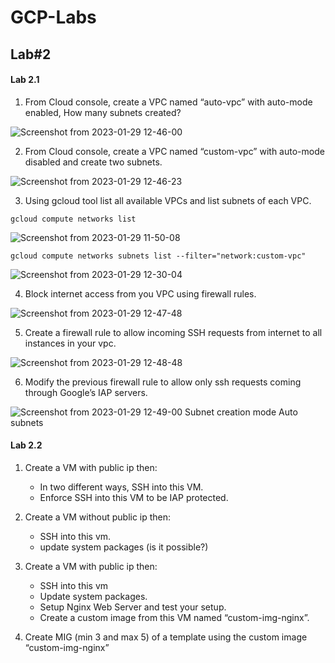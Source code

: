 # GCP-Labs

## Lab#2

#### Lab 2.1

1. From Cloud console, create a VPC named “auto-vpc” with auto-mode enabled, How many subnets created?

![Screenshot from 2023-01-29 12-46-00](https://user-images.githubusercontent.com/57557314/215321026-17e219cb-4b35-491b-a193-2872e82b6306.png)

2. From Cloud console, create a VPC named “custom-vpc” with auto-mode disabled and create two subnets.


![Screenshot from 2023-01-29 12-46-23](https://user-images.githubusercontent.com/57557314/215321029-e5905c12-615a-4b43-a534-5aa9b2c9dddf.png)


3. Using gcloud tool list all available VPCs and list subnets of each VPC.

```
gcloud compute networks list
```

![Screenshot from 2023-01-29 11-50-08](https://user-images.githubusercontent.com/57557314/215321042-c04957e5-6094-4abd-99ac-50ffd6ca36d2.png)

```
gcloud compute networks subnets list --filter="network:custom-vpc"

```
![Screenshot from 2023-01-29 12-30-04](https://user-images.githubusercontent.com/57557314/215321067-cf3cf3de-2814-4dc3-8566-bfb47ef10127.png)



4. Block internet access from you VPC using firewall rules.

![Screenshot from 2023-01-29 12-47-48](https://user-images.githubusercontent.com/57557314/215321093-acfd1db1-50f3-4cc0-ab46-f578ce09a562.png)


5. Create a firewall rule to allow incoming SSH requests from internet to all instances in your vpc.

![Screenshot from 2023-01-29 12-48-48](https://user-images.githubusercontent.com/57557314/215321156-3baa96a8-666c-4179-8a5f-20dc762fd702.png)


6. Modify the previous firewall rule to allow only ssh requests coming through Google’s IAP servers.

![Screenshot from 2023-01-29 12-49-00](https://user-images.githubusercontent.com/57557314/215321160-ef261285-ea57-4c4c-96d3-02f5fd7ff651.png)
 Subnet creation mode
Auto subnets 

#### Lab 2.2


1. Create a VM with public ip then:
    - In two different ways, SSH into this VM.
    - Enforce SSH into this VM to be IAP protected.


2. Create a VM without public ip then:
    - SSH into this vm.
    - update system packages (is it possible?)



3. Create a VM with public ip then:
    - SSH into this vm
    - Update system packages.
    - Setup Nginx Web Server and test your setup.
    - Create a custom image from this VM named “custom-img-nginx”.




4. Create MIG (min 3 and max 5) of a template using the custom image “custom-img-nginx”
